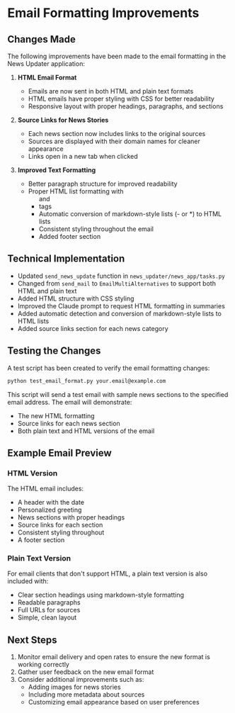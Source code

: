 # Email Formatting Improvements

## Changes Made

The following improvements have been made to the email formatting in the News Updater application:

1. **HTML Email Format**
   - Emails are now sent in both HTML and plain text formats
   - HTML emails have proper styling with CSS for better readability
   - Responsive layout with proper headings, paragraphs, and sections

2. **Source Links for News Stories**
   - Each news section now includes links to the original sources
   - Sources are displayed with their domain names for cleaner appearance
   - Links open in a new tab when clicked

3. **Improved Text Formatting**
   - Better paragraph structure for improved readability
   - Proper HTML list formatting with <ul> and <li> tags
   - Automatic conversion of markdown-style lists (- or *) to HTML lists
   - Consistent styling throughout the email
   - Added footer section

## Technical Implementation

- Updated `send_news_update` function in `news_updater/news_app/tasks.py`
- Changed from `send_mail` to `EmailMultiAlternatives` to support both HTML and plain text
- Added HTML structure with CSS styling
- Improved the Claude prompt to request HTML formatting in summaries
- Added automatic detection and conversion of markdown-style lists to HTML lists
- Added source links section for each news category

## Testing the Changes

A test script has been created to verify the email formatting changes:

```bash
python test_email_format.py your.email@example.com
```

This script will send a test email with sample news sections to the specified email address. The email will demonstrate:

- The new HTML formatting
- Source links for each news section
- Both plain text and HTML versions of the email

## Example Email Preview

### HTML Version

The HTML email includes:

- A header with the date
- Personalized greeting
- News sections with proper headings
- Source links for each section
- Consistent styling throughout
- A footer section

### Plain Text Version

For email clients that don't support HTML, a plain text version is also included with:

- Clear section headings using markdown-style formatting
- Readable paragraphs
- Full URLs for sources
- Simple, clean layout

## Next Steps

1. Monitor email delivery and open rates to ensure the new format is working correctly
2. Gather user feedback on the new email format
3. Consider additional improvements such as:
   - Adding images for news stories
   - Including more metadata about sources
   - Customizing email appearance based on user preferences
